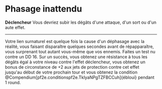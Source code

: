 # Phasage inattendu

<p><span id="ctl00_MainContent_DetailedOutput"><strong>Déclencheur</strong> Vous devriez subir les dégâts d'une attaque, d'un sort ou d'un aute effet.<br></span></p>
<hr>
<p>Votre lien surnaturel est quelque fois la cause d'un déphasage avec la réalité, vous faisant disparaître quelques secondes avant de répapparaître, vous surprenant tout autant vous-même que vos ennemis. Faites un test nu contre un DD 16. Sur un succès, vous obtenez une résistance à tous les dégâts égal à votre niveau contre l'effet déclencheur, vous obtenez un bonus de circonstance de +2 aux jets de protection contre cet effet jusqu'au début de votre prochain tour et vous obtenez la condition @Compendium[pf2e.conditionspf2e.TkIyaNPgTZFBCCuh]{ébloui} pendant 1 round.&nbsp;</p>